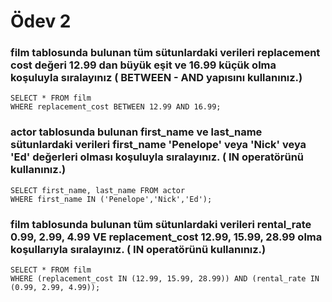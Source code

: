 # Ödev 2

### film tablosunda bulunan tüm sütunlardaki verileri replacement cost değeri 12.99 dan büyük eşit ve 16.99 küçük olma koşuluyla sıralayınız ( BETWEEN - AND yapısını kullanınız.)

```
SELECT * FROM film
WHERE replacement_cost BETWEEN 12.99 AND 16.99;
```

### actor tablosunda bulunan first_name ve last_name sütunlardaki verileri first_name 'Penelope' veya 'Nick' veya 'Ed' değerleri olması koşuluyla sıralayınız. ( IN operatörünü kullanınız.)

```
SELECT first_name, last_name FROM actor
WHERE first_name IN ('Penelope','Nick','Ed');
```

### film tablosunda bulunan tüm sütunlardaki verileri rental_rate 0.99, 2.99, 4.99 VE replacement_cost 12.99, 15.99, 28.99 olma koşullarıyla sıralayınız. ( IN operatörünü kullanınız.)

``` 
SELECT * FROM film 
WHERE (replacement_cost IN (12.99, 15.99, 28.99)) AND (rental_rate IN (0.99, 2.99, 4.99));
```